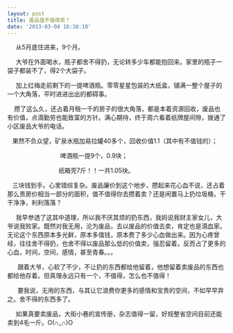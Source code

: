 ```yaml
---
layout: post
title: 废品值不值得卖？
date: '2013-03-04 16:38:10'
---
```



     从5月底住进来，9个月。

     大爷在外面喝水，瓶子都舍不得扔，无论转多少车都能抱回来。家里的瓶子一袋子都装不了，得2个大袋子。

     加上红梅走前剩下的一提啤酒瓶。零零星星包装的大纸盒，铺满一整个屋子的一个大角落，平时进进出出的都碍事。

    攒了这么久，还占着月租一千的房子的很大角落，都是本着资源回收，废品也有价值，点滴勤劳也能致富的方针。满心期待，终于周六看着纸牌屋间隙，拨通了小区废品大爷的电话。

   果然不负众望，矿泉水瓶加易拉罐40多个，回收价值1.1（其中有不值钱的）；

                               啤酒瓶一提9个，0.9块；

                              纸箱壳7斤！！一共1.05块。

   三块钱到手。心里错综复杂。废品廉价到这个地步，攒起来花心血不说，还占着那么贵房价相当一部分的面积，值不值得你去攒着卖？还是闲置马上扔垃圾桶，干干净净，利利落落？

     我早参透了这其中道理，所以我不厌其烦的扔东西，我妈说我财主家女儿，大爷说我败家。既然对我无用，沦为废品，去以废品的价值去卖，肯定也是滴血家。无论这个东西原本多光鲜，原本多值钱，原本费了多少心血做出来。因为心疼曾经，往往舍不得扔，也舍不得以废品那么低的价值卖，强忍留着，反而占了更多的心血，时间，空间，感情，甚至青春。。。

      跟着大爷，心软了不少，不让扔的东西都给他留着，他想留着卖废品的东西也都给他存着。但真理永远只有一个，不值得，怎么也不值得！

      要我说，无用的东西，与其让它浪费你更多的感情和宝贵的空间，不如早早弃之。舍不得的东西多了。

     如果真要卖废品，大街小巷的宣传册，杂志值得一留，好规整省空间目前还能卖到4毛一斤。O(∩_∩)O



